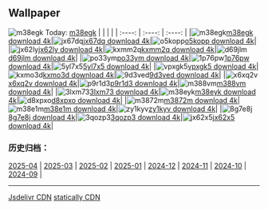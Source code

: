 ## Wallpaper
![m38egk](https://w.wallhaven.cc/full/m3/wallhaven-m38egk.png) Today: [m38egk](https://th.wallhaven.cc/small/m3/m38egk.jpg)
|      |      |      |
| :----: | :----: | :----: |
|![m38egk](https://th.wallhaven.cc/small/m3/m38egk.jpg)[m38egk download 4k](https://wallhaven.cc/w/m38egk)|![jx67dq](https://th.wallhaven.cc/small/jx/jx67dq.jpg)[jx67dq download 4k](https://wallhaven.cc/w/jx67dq)|![o5kopp](https://th.wallhaven.cc/small/o5/o5kopp.jpg)[o5kopp download 4k](https://wallhaven.cc/w/o5kopp)|
|![jx62ly](https://th.wallhaven.cc/small/jx/jx62ly.jpg)[jx62ly download 4k](https://wallhaven.cc/w/jx62ly)|![kxmm2q](https://th.wallhaven.cc/small/kx/kxmm2q.jpg)[kxmm2q download 4k](https://wallhaven.cc/w/kxmm2q)|![d69jlm](https://th.wallhaven.cc/small/d6/d69jlm.jpg)[d69jlm download 4k](https://wallhaven.cc/w/d69jlm)|
|![po33ym](https://th.wallhaven.cc/small/po/po33ym.jpg)[po33ym download 4k](https://wallhaven.cc/w/po33ym)|![1p76pw](https://th.wallhaven.cc/small/1p/1p76pw.jpg)[1p76pw download 4k](https://wallhaven.cc/w/1p76pw)|![5yl7x5](https://th.wallhaven.cc/small/5y/5yl7x5.jpg)[5yl7x5 download 4k](https://wallhaven.cc/w/5yl7x5)|
|![vpxgk5](https://th.wallhaven.cc/small/vp/vpxgk5.jpg)[vpxgk5 download 4k](https://wallhaven.cc/w/vpxgk5)|![kxmo3d](https://th.wallhaven.cc/small/kx/kxmo3d.jpg)[kxmo3d download 4k](https://wallhaven.cc/w/kxmo3d)|![9d3ved](https://th.wallhaven.cc/small/9d/9d3ved.jpg)[9d3ved download 4k](https://wallhaven.cc/w/9d3ved)|
|![x6xq2v](https://th.wallhaven.cc/small/x6/x6xq2v.jpg)[x6xq2v download 4k](https://wallhaven.cc/w/x6xq2v)|![p9r1d3](https://th.wallhaven.cc/small/p9/p9r1d3.jpg)[p9r1d3 download 4k](https://wallhaven.cc/w/p9r1d3)|![m388vm](https://th.wallhaven.cc/small/m3/m388vm.jpg)[m388vm download 4k](https://wallhaven.cc/w/m388vm)|
|![3lxm73](https://th.wallhaven.cc/small/3l/3lxm73.jpg)[3lxm73 download 4k](https://wallhaven.cc/w/3lxm73)|![m38eyk](https://th.wallhaven.cc/small/m3/m38eyk.jpg)[m38eyk download 4k](https://wallhaven.cc/w/m38eyk)|![d8xpxo](https://th.wallhaven.cc/small/d8/d8xpxo.jpg)[d8xpxo download 4k](https://wallhaven.cc/w/d8xpxo)|
|![m3872m](https://th.wallhaven.cc/small/m3/m3872m.jpg)[m3872m download 4k](https://wallhaven.cc/w/m3872m)|![m38e1m](https://th.wallhaven.cc/small/m3/m38e1m.jpg)[m38e1m download 4k](https://wallhaven.cc/w/m38e1m)|![zy1kyv](https://th.wallhaven.cc/small/zy/zy1kyv.jpg)[zy1kyv download 4k](https://wallhaven.cc/w/zy1kyv)|
|![8g7e8j](https://th.wallhaven.cc/small/8g/8g7e8j.jpg)[8g7e8j download 4k](https://wallhaven.cc/w/8g7e8j)|![3qozp3](https://th.wallhaven.cc/small/3q/3qozp3.jpg)[3qozp3 download 4k](https://wallhaven.cc/w/3qozp3)|![jx62x5](https://th.wallhaven.cc/small/jx/jx62x5.jpg)[jx62x5 download 4k](https://wallhaven.cc/w/jx62x5)|

### 历史归档：
[2025-04](https://github.com/april-projects/april-wallpaper/tree/main/picture/2025-04/) | [2025-03](https://github.com/april-projects/april-wallpaper/tree/main/picture/2025-03/) | [2025-02](https://github.com/april-projects/april-wallpaper/tree/main/picture/2025-02/) | [2025-01](https://github.com/april-projects/april-wallpaper/tree/main/picture/2025-01/) | [2024-12](https://github.com/april-projects/april-wallpaper/tree/main/picture/2024-12/) | [2024-11](https://github.com/april-projects/april-wallpaper/tree/main/picture/2024-11/) | [2024-10](https://github.com/april-projects/april-wallpaper/tree/main/picture/2024-10/) | [2024-09](https://github.com/april-projects/april-wallpaper/tree/main/picture/2024-09/) | 

---
[Jsdelivr CDN](https://cdn.jsdelivr.net/gh/april-projects/april-wallpaper/api.json)
[statically CDN](https://cdn.statically.io/gh/april-projects/april-wallpaper/main/api.json)